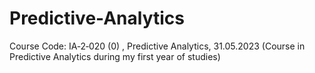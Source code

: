 # Predictive-Analytics
Course Code: IA‑2‑020 (0) , Predictive Analytics, 31.05.2023 (Course in Predictive Analytics during my first year of studies)

